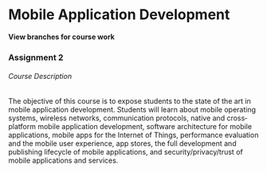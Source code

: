 # Mobile Application Development

**View branches for course work**

### Assignment 2

###### Course Description
The objective of this course is to expose students to the state of the art in mobile application development. Students will learn
about mobile operating systems, wireless networks, communication protocols, native and cross‐platform mobile application
development, software architecture for mobile applications, mobile apps for the Internet of Things, performance evaluation
and the mobile user experience, app stores, the full development and publishing lifecycle of mobile applications, and
security/privacy/trust of mobile applications and services.
